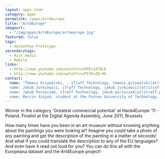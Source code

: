 ```yaml
---
layout: apps-item
category: apps
permalink: /apps/art4europe
title: "Art4Europe"
imageurl:
  - "/img/apps/Art4Europe/art4europe.jpg"
featured: false
tags:
  - Hackathon Prototype
secondarytags:
  - Rich media
  - Mobile
links:
  - http://www.youtube.com/watch?v=C6PEz2d7OLE
  - http://www.youtube.com/watch?v=cPI3hvZN-Hk
contact: 
  name: "Tomasz Grzywalski, , iTraff Technology, tomasz.grzywalski(at)itraff.pl
  name: Jakub Jurkiewicz, iTraff Technology, jakub.jurkiewicz(at)itraff.pl 
  name: Jakub Porzuczek, iTraff Technology, jakub.porzuczek(at)itraff.pl 
  name: Marcin Szajek, student at the Poznan University of Technology, szajek(at)programa.pl"
---
```


Winner in the category 'Greatest commercial potential' at Hack4Europe '11 - Poland. Finalist at the Digital Agenda Assembly, June 2011, Brussels

How many times have you been in an art museum without knowing anything about the paintings you were looking at? Imagine you could take a photo of any painting and get the description of the painting in a matter of seconds! And what if you could translate the description to any of the EU languages? And even have it read out loud for you? You can do this all with the Europeana dataset and the Art4Europe project!
